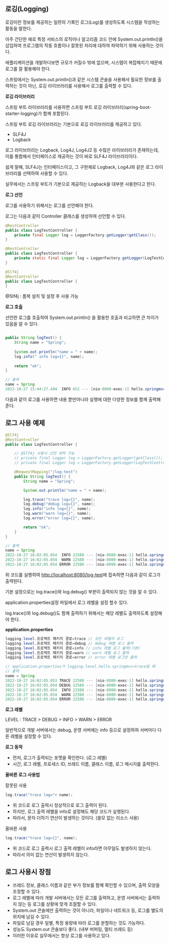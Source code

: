 ## 로깅(Logging)

로깅이란 정보를 제공하는 일련의 기록인 로그(Log)를 생성하도록 시스템을 작성하는 활동을 말한다.

아주 간단한 예로 특정 서비스의 로직이나 알고리즘 코드 안에 System.out.println()을 삽입하여 프로그램의 작동 흐름이나 잘못된 처리에 대하여 파악하기 위해 사용하는 것이다.

애플리케이션을 개발하다보면 규모가 커질수 밖에 없으며, 시스템이 복잡해지기 때문에 로그를 잘 활용해야 한다.

스프링에서는 System.out.println()과 같은 시스템 콘솔을 사용해서 필요한 정보를 출력하는 것이 아닌, 로깅 라이브러리를 사용해서 로그를 출력할 수 있다.

**로깅 라이브러리**

스프링 부트 라이브러리를 사용하면 스프링 부트 로깅 라이브러리(spring-boot-starter-logging)가 함께 포함된다.

스프링 부트 로깅 라이브러리는 기본으로 로깅 라이브러리를 제공하고 있다.

- SLF4J
- Logback

로그 라이브러리는 Logback, Log4J, Log4J2 등 수많은 라이브러리가 존재하는데, 이를 통합해서 인터페이스로 제공하는 것이 바로 SLF4J 라이브러리이다.

쉽게 말해, SLF4J는 인터페이스이고, 그 구현체로 Logback, Log4J와 같은 로그 라이브러리를 선택하여 사용할 수 있다.

실무에서는 스프링 부트가 기본으로 제공하는 Logback을 대부분 사용한다고 한다.

**로그 선언**

로그를 사용하기 위해서는 로그를 선언해야 한다.

로그는 다음과 같이 Controller 클래스를 생성하여 선언할 수 있다.

```java
@RestController
public class LogTestController {
    private final Logger log = LoggerFactory.getLogger(getClass());
}

```

```java
@RestController
public class LogTestController {
    private static final Logger log = LoggerFactory.getLogger(LogTestController.class);
}
```

```java
@Slf4j
@RestController
public class LogTestController {
}
```

@Slf4j : 롬복 설치 및 설정 후 사용 가능

**로그 호출**

선언한 로그를 호출하여 System.out.println() 을 활용한 호출과 비교하면 큰 차이가 있음을 알 수 있다.

```java

public String logTest() {
	String name = "Spring";
	
	System.out.println("name = " + name);
	log.info(" info log={}", name);
	
	return "ok";
}
```

```java
// 출력
name = Spring
2022-10-27 15:44:27.494  INFO 652 --- [nio-8080-exec-1] hello.springmvc.basic.LogTestController  :  info log=Spring
```

다음과 같이 로그를 사용하면 내용 뿐만아니라 실행에 대한 다양한 정보를 함께 출력해 준다.

## **로그 사용 예제**

```java
@Slf4j
@RestController
public class LogTestController {

    // @Slf4j 사용시 선언 생략 가능
    // private final Logger log = LoggerFactory.getLogger(getClass());
    // private final Logger log = LoggerFactory.getLogger(LogTestController.class);

    @RequestMapping("/log-test")
    public String logTest() {
        String name = "Spring";

        System.out.println("name = " + name);

        log.trace("trace log={}", name);
        log.debug("debug log={}", name);
        log.info("info log={}", name);
        log.warn("warn log={}", name);
        log.error("error log={}", name);

        return "ok";
    }
}
```

```java
// 출력
name = Spring
2022-10-27 16:02:05.054  INFO 22588 --- [nio-8080-exec-1] hello.springmvc.basic.LogTestController  : info log=Spring
2022-10-27 16:02:05.054  WARN 22588 --- [nio-8080-exec-1] hello.springmvc.basic.LogTestController  : warn log=Spring
2022-10-27 16:02:05.054 ERROR 22588 --- [nio-8080-exec-1] hello.springmvc.basic.LogTestController  : error log=Spring
```

위 코드를 실행하여 [http://localhost:8080/log-test](http://localhost:8080/log-test)에 접속하면 다음과 같이 로그가 출력된다.

기본 설정으로는 log.trace()와 log.debug() 부분이 출력되지 않는 것을 알 수 있다.

application.properties설정 파일에서 로그 레벨을 설정 할수 있다.

log.trace()와 log.debug()도 함께 출력하기 위해서는 해당 레벨도 출력하도록 설정해야 한다.

**application.properties**

```java
logging.level.프로젝트 패키지 경로=trace // 모든 레벨의 로그
logging.level.프로젝트 패키지 경로=debug // debug 레벨 로그 출력
logging.level.프로젝트 패키지 경로=info // info 레벨 로그 출력(기본)
logging.level.프로젝트 패키지 경로=warn // warn 레벨 로그 출력
logging.level.프로젝트 패키지 경로=error // error 레벨 로그만 출력
```

```java
// application.properties가 logging.level.hello.springmvc=trace일 때
// 출력
name = Spring
2022-10-27 16:02:05.053 TRACE 22588 --- [nio-8080-exec-1] hello.springmvc.basic.LogTestController  : trace log=Spring
2022-10-27 16:02:05.054 DEBUG 22588 --- [nio-8080-exec-1] hello.springmvc.basic.LogTestController  : debug log=Spring
2022-10-27 16:02:05.054  INFO 22588 --- [nio-8080-exec-1] hello.springmvc.basic.LogTestController  : info log=Spring
2022-10-27 16:02:05.054  WARN 22588 --- [nio-8080-exec-1] hello.springmvc.basic.LogTestController  : warn log=Spring
2022-10-27 16:02:05.054 ERROR 22588 --- [nio-8080-exec-1] hello.springmvc.basic.LogTestController  : error log=Spring
```

**로그 레벨**

LEVEL : TRACE > DEBUG > INFO > WARN > ERROR

일반적으로 개발 서버에서는 debug, 운영 서버에는 info 등으로 설정하여 서버마다 다른 레벨을 설정할 수 있다.

**로그 동작**

- 먼저, 로그가 출력되는 포멧을 확인한다. (로그 레벨)
- 시간, 로그 레벨, 프로세스 ID, 쓰레드 이름, 클래스 이름, 로그 메시지를 출력한다.

**올바른 로그 사용법**

잘못된 사용

```java
log.trace("trace log="+ name);
```

- 위 코드로 로그 출력시 정상적으로 로그 출력이 된다.
- 하지만, 로그 출력 레벨을 info로 설정해도 해당 코드가 실행된다.
- 따라서, 문자 더하기 연산이 발생하는 것이다. (쓸모 없는 리소스 사용)

올바른 사용

```java
log.trace("trace log={}", name);
```

- 위 코드로 로그 출력시 로그 출력 레벨이 info라면 아무일도 발생하지 않는다.
- 따라서 의미 없는 연산이 발생하지 않는다.

## 로그 사용시 장점

- 쓰레드 정보, 클래스 이름과 같은 부가 정보를 함꼐 확인할 수 있으며, 출력 모양을 조정할 수 있다.
- 로그 레벨에 따라 개발 서버에서는 모든 로그를 출력하고, 운영 서버에서는 출력하지 않는 등 로그를 상황에 맞게 조절할 수 있다.
- System.out 콘솔에만 출력하는 것이 아니라, 파일이나 네트워크 등, 로그를 별도의 위치에 남길 수 있다.
- 파일로 남길 경우 일별, 특정 용량에 따라 로그를 분할하는 것도 가능하다.
- 성능도 System.out 콘솔보다 좋다. (내부 버퍼링, 멀티 쓰레드 등)
- 이러한 이유로 실무에서는 항상 로그를 사용하고 있다.